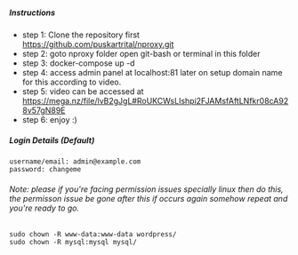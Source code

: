 ##### Instructions
* step 1: Clone the repository first https://github.com/puskartrital/nproxy.git
* step 2: goto nproxy folder open git-bash or terminal in this folder
* step 3: docker-compose up -d
* step 4: access admin panel at localhost:81 later on setup domain name for this according to video.
* step 5: video can be accessed at https://mega.nz/file/lvB2gJgL#RoUKCWsLIshpi2FJAMsfAftLNfkr08cA928v57gN89E
* step 6: enjoy :)

##### Login Details (Default)
```
username/email: admin@example.com
password: changeme
```

###### Note: please if you're facing permission issues specially linux then do this, the permisson issue be gone after this if occurs again somehow repeat and you're ready to go.

``` 
sudo chown -R www-data:www-data wordpress/
sudo chown -R mysql:mysql mysql/
```